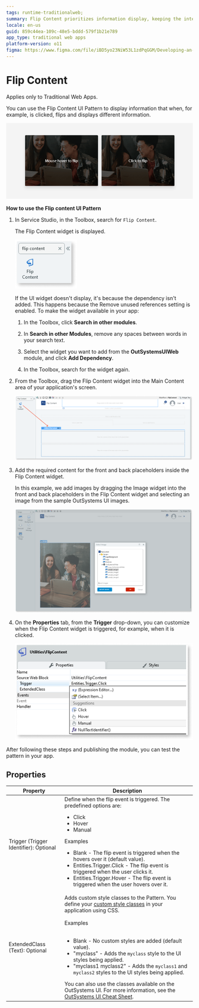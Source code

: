 ```yaml
---
tags: runtime-traditionalweb; 
summary: Flip Content prioritizes information display, keeping the interface uncluttered.
locale: en-us
guid: 859c44ea-109c-48e5-bddd-579f1b21e789
app_type: traditional web apps
platform-version: o11
figma: https://www.figma.com/file/iBD5yo23NiW53L1zdPqGGM/Developing-an-Application?type=design&node-id=245%3A103&mode=design&t=u4ANW5BJS7Flsdmg-1
---
```


# Flip Content

<div class="info" markdown="1">

Applies only to Traditional Web Apps.

</div>

 You can use the Flip Content UI Pattern to display information that when, for example, is clicked, flips and displays different information.

![Animated GIF showing the Flip Content UI Pattern in action, where content flips to reveal additional information when clicked.](images/flipcontent-1.gif "Flip Content Interaction Example")

**How to use the Flip content UI Pattern**

1. In Service Studio, in the Toolbox, search for `Flip Content`.

    The Flip Content widget is displayed.

    ![Screenshot of the Flip Content widget in the Service Studio toolbox.](images/flipcontent-2-ss.png "Flip Content Widget in Service Studio")

    If the UI widget doesn't display, it's because the dependency isn't added. This happens because the Remove unused references setting is enabled. To make the widget available in your app:

    1. In the Toolbox, click **Search in other modules**.

    1. In **Search in other Modules**, remove any spaces between words in your search text.
    
    1. Select the widget you want to add from the **OutSystemsUIWeb** module, and click **Add Dependency**. 
    
    1. In the Toolbox, search for the widget again.

1. From the Toolbox, drag the Flip Content widget into the Main Content area of your application's screen.

    ![Screenshot showing the process of dragging the Flip Content widget into the main content area of an application's screen in Service Studio.](images/flipcontent-3-ss.png "Dragging Flip Content Widget into Main Content Area")

1. Add the required content for the front and back placeholders inside the Flip Content widget.

    In this example, we add images by dragging the Image widget into the front and back placeholders in the Flip Content widget and selecting an image from the sample OutSystems UI images.

    ![Screenshot demonstrating how to add images to the front and back placeholders of the Flip Content widget in Service Studio.](images/flipcontent-4-ss.png "Adding Content to Flip Content Widget")

1. On the **Properties** tab, from the **Trigger** drop-down, you can customize when the Flip Content widget is triggered, for example, when it is clicked.  

    ![Screenshot of the Properties tab in Service Studio where the Trigger property of the Flip Content widget can be customized.](images/flipcontent-5-ss.png "Customizing Flip Content Trigger Property")

After following these steps and publishing the module, you can test the pattern in your app.

## Properties

| **Property**                           | **Description**                                                                                                                                                                                                                                                                                                                                                                                                                                                                                                                                                                                                                    |
|----------------------------------------|------------------------------------------------------------------------------------------------------------------------------------------------------------------------------------------------------------------------------------------------------------------------------------------------------------------------------------------------------------------------------------------------------------------------------------------------------------------------------------------------------------------------------------------------------------------------------------------------------------------------------------|
| Trigger (Trigger Identifier): Optional | Define when the flip event is triggered. The predefined options are:<p><ul><li>Click</li><li>Hover</li><li>Manual</li></ul></p><p>Examples <ul><li>Blank - The flip event is triggered when the hovers over it (default value).</li><li>Entities.Trigger.Click - The flip event is triggered when the user clicks it.</li><li>Entities.Trigger.Hover -  The flip event is triggered when the user hovers over it.</li></ul></p>                                                                                                                                                                                                    |
| ExtendedClass (Text): Optional         | Adds custom style classes to the Pattern. You define your [custom style classes](../../../look-feel/css.md) in your application using CSS.<br/><br/>Examples<br/><br/> <ul><li>Blank - No custom styles are added (default value).</li><li>"myclass" - Adds the ``myclass`` style to the UI styles being applied.</li><li>"myclass1 myclass2" - Adds the ``myclass1`` and ``myclass2`` styles to the UI styles being applied.</li></ul>You can also use the classes available on the OutSystems UI. For more information, see the [OutSystems UI Cheat Sheet](https://outsystemsui.outsystems.com/OutSystemsUIWebsite/CheatSheet). |
